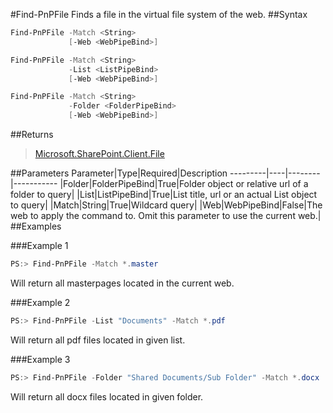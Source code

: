 #Find-PnPFile
Finds a file in the virtual file system of the web.
##Syntax
```powershell
Find-PnPFile -Match <String>
             [-Web <WebPipeBind>]
```


```powershell
Find-PnPFile -Match <String>
             -List <ListPipeBind>
             [-Web <WebPipeBind>]
```


```powershell
Find-PnPFile -Match <String>
             -Folder <FolderPipeBind>
             [-Web <WebPipeBind>]
```


##Returns
>[Microsoft.SharePoint.Client.File](https://msdn.microsoft.com/en-us/library/microsoft.sharepoint.client.file.aspx)

##Parameters
Parameter|Type|Required|Description
---------|----|--------|-----------
|Folder|FolderPipeBind|True|Folder object or relative url of a folder to query|
|List|ListPipeBind|True|List title, url or an actual List object to query|
|Match|String|True|Wildcard query|
|Web|WebPipeBind|False|The web to apply the command to. Omit this parameter to use the current web.|
##Examples

###Example 1
```powershell
PS:> Find-PnPFile -Match *.master
```
Will return all masterpages located in the current web.

###Example 2
```powershell
PS:> Find-PnPFile -List "Documents" -Match *.pdf
```
Will return all pdf files located in given list.

###Example 3
```powershell
PS:> Find-PnPFile -Folder "Shared Documents/Sub Folder" -Match *.docx
```
Will return all docx files located in given folder.
